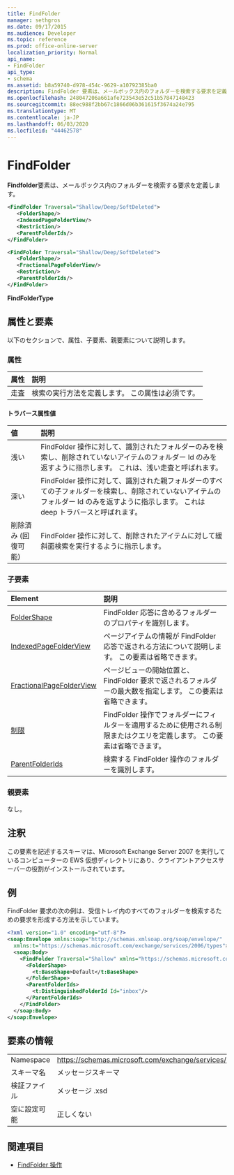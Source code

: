 ```yaml
---
title: FindFolder
manager: sethgros
ms.date: 09/17/2015
ms.audience: Developer
ms.topic: reference
ms.prod: office-online-server
localization_priority: Normal
api_name:
- FindFolder
api_type:
- schema
ms.assetid: b8a59740-d978-454c-9629-a10792385ba0
description: FindFolder 要素は、メールボックス内のフォルダーを検索する要求を定義します。
ms.openlocfilehash: 248047206a661afe723543e52c51b57847148423
ms.sourcegitcommit: 88ec988f2bb67c1866d06b361615f3674a24e795
ms.translationtype: MT
ms.contentlocale: ja-JP
ms.lasthandoff: 06/03/2020
ms.locfileid: "44462578"
---
```

# <a name="findfolder"></a>FindFolder

**Findfolder**要素は、メールボックス内のフォルダーを検索する要求を定義します。 
  
```xml
<FindFolder Traversal="Shallow/Deep/SoftDeleted">
   <FolderShape/>
   <IndexedPageFolderView/>
   <Restriction/>
   <ParentFolderIds/>
</FindFolder>
```

```xml
<FindFolder Traversal="Shallow/Deep/SoftDeleted">
   <FolderShape/>
   <FractionalPageFolderView/>
   <Restriction/>
   <ParentFolderIds/>
</FindFolder>
```

**FindFolderType**

## <a name="attributes-and-elements"></a>属性と要素

以下のセクションで、属性、子要素、親要素について説明します。
  
### <a name="attributes"></a>属性

|**属性**|**説明**|
|:-----|:-----|
|走査  <br/> |検索の実行方法を定義します。 この属性は必須です。  <br/> |
   
#### <a name="traversal-attribute-values"></a>トラバース属性値

|**値**|**説明**|
|:-----|:-----|
|浅い  <br/> |FindFolder 操作に対して、識別されたフォルダーのみを検索し、削除されていないアイテムのフォルダー Id のみを返すように指示します。 これは、浅い走査と呼ばれます。  <br/> |
|深い  <br/> |FindFolder 操作に対して、識別された親フォルダーのすべての子フォルダーを検索し、削除されていないアイテムのフォルダー Id のみを返すように指示します。 これは deep トラバースと呼ばれます。  <br/> |
|削除済み (回復可能)  <br/> |FindFolder 操作に対して、削除されたアイテムに対して緩斜面検索を実行するように指示します。  <br/> |
   
### <a name="child-elements"></a>子要素

|**Element**|**説明**|
|:-----|:-----|
|[FolderShape](foldershape.md) <br/> |FindFolder 応答に含めるフォルダーのプロパティを識別します。  <br/> |
|[IndexedPageFolderView](indexedpagefolderview.md) <br/> |ページアイテムの情報が FindFolder 応答で返される方法について説明します。 この要素は省略できます。  <br/> |
|[FractionalPageFolderView](fractionalpagefolderview.md) <br/> |ページビューの開始位置と、FindFolder 要求で返されるフォルダーの最大数を指定します。 この要素は省略できます。  <br/> |
|[制限](restriction.md) <br/> |FindFolder 操作でフォルダーにフィルターを適用するために使用される制限またはクエリを定義します。 この要素は省略できます。  <br/> |
|[ParentFolderIds](parentfolderids.md) <br/> |検索する FindFolder 操作のフォルダーを識別します。  <br/> |
   
### <a name="parent-elements"></a>親要素

なし。
  
## <a name="remarks"></a>注釈

この要素を記述するスキーマは、Microsoft Exchange Server 2007 を実行しているコンピューターの EWS 仮想ディレクトリにあり、クライアントアクセスサーバーの役割がインストールされています。
  
## <a name="example"></a>例

FindFolder 要求の次の例は、受信トレイ内のすべてのフォルダーを検索するための要求を形成する方法を示しています。
  
```xml
<?xml version="1.0" encoding="utf-8"?>
<soap:Envelope xmlns:soap="http://schemas.xmlsoap.org/soap/envelope/"
  xmlns:t="https://schemas.microsoft.com/exchange/services/2006/types">
  <soap:Body>
    <FindFolder Traversal="Shallow" xmlns="https://schemas.microsoft.com/exchange/services/2006/messages">
      <FolderShape>
        <t:BaseShape>Default</t:BaseShape>
      </FolderShape>
      <ParentFolderIds>
        <t:DistinguishedFolderId Id="inbox"/>
      </ParentFolderIds>
    </FindFolder>
  </soap:Body>
</soap:Envelope>
```

## <a name="element-information"></a>要素の情報

|||
|:-----|:-----|
|Namespace  <br/> |https://schemas.microsoft.com/exchange/services/2006/messages  <br/> |
|スキーマ名  <br/> |メッセージスキーマ  <br/> |
|検証ファイル  <br/> |メッセージ .xsd  <br/> |
|空に設定可能  <br/> |正しくない  <br/> |
   
## <a name="see-also"></a>関連項目

- [FindFolder 操作](findfolder-operation.md)


